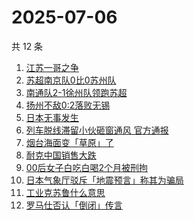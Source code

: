 # 2025-07-06

共 12 条

<!-- BEGIN ZHIHUSEARCH -->
<!-- 最后更新时间 Sun Jul 06 2025 03:14:18 GMT+0800 (China Standard Time) -->

1. [江苏一哥之争](https://www.zhihu.com/search?q=%E6%B1%9F%E8%8B%8F%E4%B8%80%E5%93%A5%E4%B9%8B%E4%BA%89)
1. [苏超南京队0比0苏州队](https://www.zhihu.com/search?q=%E8%8B%8F%E8%B6%85%E5%8D%97%E4%BA%AC%E9%98%9F0%E6%AF%940%E8%8B%8F%E5%B7%9E%E9%98%9F)
1. [南通队2-1徐州队领跑苏超](https://www.zhihu.com/search?q=%E5%8D%97%E9%80%9A%E9%98%9F2-1%E5%BE%90%E5%B7%9E%E9%98%9F%E9%A2%86%E8%B7%91%E8%8B%8F%E8%B6%85)
1. [扬州不敌0:2落败无锡](https://www.zhihu.com/search?q=%E6%89%AC%E5%B7%9E%E4%B8%8D%E6%95%8C0%3A2%E8%90%BD%E8%B4%A5%E6%97%A0%E9%94%A1)
1. [日本无事发生](https://www.zhihu.com/search?q=%E6%97%A5%E6%9C%AC%E6%97%A0%E4%BA%8B%E5%8F%91%E7%94%9F)
1. [列车脱线滞留小伙砸窗通风 官方通报](https://www.zhihu.com/search?q=%E5%88%97%E8%BD%A6%E8%84%B1%E7%BA%BF%E6%BB%9E%E7%95%99%E5%B0%8F%E4%BC%99%E7%A0%B8%E7%AA%97%E9%80%9A%E9%A3%8E%20%E5%AE%98%E6%96%B9%E9%80%9A%E6%8A%A5)
1. [烟台海面变「草原」了](https://www.zhihu.com/search?q=%E7%83%9F%E5%8F%B0%E6%B5%B7%E9%9D%A2%E5%8F%98%E3%80%8C%E8%8D%89%E5%8E%9F%E3%80%8D%E4%BA%86)
1. [耐克中国销售大跌](https://www.zhihu.com/search?q=%E8%80%90%E5%85%8B%E4%B8%AD%E5%9B%BD%E9%94%80%E5%94%AE%E5%A4%A7%E8%B7%8C)
1. [00后女子白吃白喝2个月被刑拘](https://www.zhihu.com/search?q=00%E5%90%8E%E5%A5%B3%E5%AD%90%E7%99%BD%E5%90%83%E7%99%BD%E5%96%9D2%E4%B8%AA%E6%9C%88%E8%A2%AB%E5%88%91%E6%8B%98)
1. [日本气象厅驳斥「地震预言」称其为骗局](https://www.zhihu.com/search?q=%E6%97%A5%E6%9C%AC%E6%B0%94%E8%B1%A1%E5%8E%85%E9%A9%B3%E6%96%A5%E3%80%8C%E5%9C%B0%E9%9C%87%E9%A2%84%E8%A8%80%E3%80%8D%E7%A7%B0%E5%85%B6%E4%B8%BA%E9%AA%97%E5%B1%80)
1. [工业克苏鲁什么意思](https://www.zhihu.com/search?q=%E5%B7%A5%E4%B8%9A%E5%85%8B%E8%8B%8F%E9%B2%81%E4%BB%80%E4%B9%88%E6%84%8F%E6%80%9D)
1. [罗马仕否认「倒闭」传言](https://www.zhihu.com/search?q=%E7%BD%97%E9%A9%AC%E4%BB%95%E5%90%A6%E8%AE%A4%E3%80%8C%E5%80%92%E9%97%AD%E3%80%8D%E4%BC%A0%E8%A8%80)

<!-- END ZHIHUSEARCH -->

